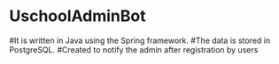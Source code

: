 # UschoolAdminBot
#It is written in Java using the Spring framework. 
#The data is stored in PostgreSQL. 
#Created to notify the admin after registration by users

